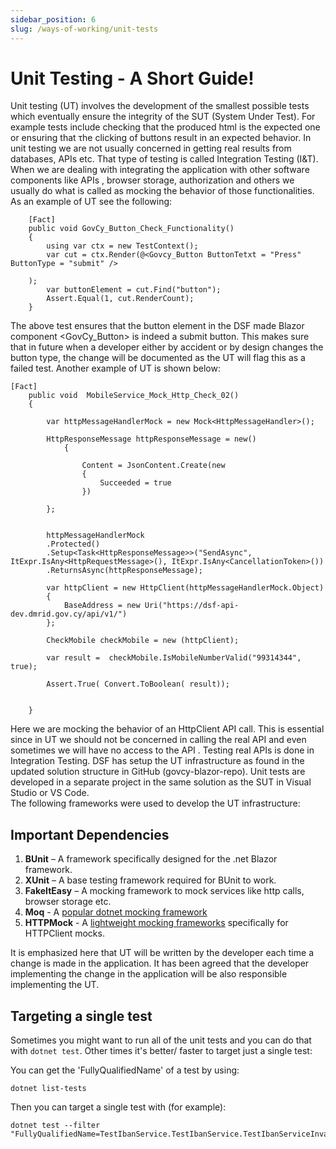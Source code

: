```yaml
---
sidebar_position: 6
slug: /ways-of-working/unit-tests
---
```




# Unit Testing - A Short Guide!

Unit testing (UT) involves the development of the smallest possible tests which eventually ensure the integrity of the SUT 
(System Under Test). For example tests include checking that the produced html is the expected one or ensuring that τhe 
clicking of buttons result in an expected behavior. In unit testing we are not usually concerned in getting real results 
from databases, APIs etc. That type of testing is called Integration Testing (I&T). When we are dealing with integrating the application with other software components like APIs , browser storage, authorization and others we usually do what is called as mocking the behavior of those functionalities. As an example of UT see the following: 

```
    [Fact]
    public void GovCy_Button_Check_Functionality()
    {
        using var ctx = new TestContext();
        var cut = ctx.Render(@<Govcy_Button ButtonTetxt = "Press" ButtonType = "submit" />

    );
        var buttonElement = cut.Find("button");
        Assert.Equal(1, cut.RenderCount);
    }

```
The above test ensures that the button element in the DSF made Blazor component <GovCy_Button>  is indeed  a submit button. This makes sure that in future when a developer either by accident or by design changes the button type, the change will be documented as the UT will flag this as a failed test. 
Another example of UT is shown below:  
```
[Fact]
    public void  MobileService_Mock_Http_Check_02()
    {

        var httpMessageHandlerMock = new Mock<HttpMessageHandler>();

        HttpResponseMessage httpResponseMessage = new()
            {

                Content = JsonContent.Create(new
                {
                    Succeeded = true
                })

        };


        httpMessageHandlerMock
        .Protected()
        .Setup<Task<HttpResponseMessage>>("SendAsync", ItExpr.IsAny<HttpRequestMessage>(), ItExpr.IsAny<CancellationToken>())
        .ReturnsAsync(httpResponseMessage);

        var httpClient = new HttpClient(httpMessageHandlerMock.Object)
        {
            BaseAddress = new Uri("https://dsf-api-dev.dmrid.gov.cy/api/v1/")
        };

        CheckMobile checkMobile = new (httpClient);

        var result =  checkMobile.IsMobileNumberValid("99314344", true);

        Assert.True( Convert.ToBoolean( result));


    }
```

Here we are mocking the behavior of an HttpClient API call.  This is essential since in UT we should not be concerned in calling the real API and even sometimes we will have no access to the API . Testing real APIs is done in Integration  Testing.
DSF has setup the UT infrastructure as found in the updated solution structure in GitHub (govcy-blazor-repo). Unit tests are developed in a separate project in the same solution as the SUT in Visual Studio or VS Code.  
The following frameworks were used to develop the UT infrastructure:

## Important Dependencies

1. **BUnit** – A framework specifically designed for the .net Blazor framework. 
2. **XUnit** – A base testing framework required for BUnit to work.
3. **FakeItEasy** – A mocking framework to mock services like http calls, browser storage etc.
4. **Moq** - A [popular dotnet mocking framework](https://github.com/moq/moq4)
4. **HTTPMock** - A [lightweight mocking frameworks](https://github.com/richardszalay/mockhttp) specifically for HTTPClient mocks.

It is emphasized here that UT will be written by the developer each time a change is made in the application. It has been agreed that the developer implementing the change in the application will be also responsible implementing the UT.

## Targeting a single test

Sometimes you might want to run all of the unit tests and you can do that with `dotnet test`.
Other times it's better/ faster to target just a single test:

You can get the 'FullyQualifiedName' of a test by using:

```
dotnet list-tests
```

Then you can target a single test with (for example):

```
dotnet test --filter "FullyQualifiedName=TestIbanService.TestIbanService.TestIbanServiceInvalidIban"
```